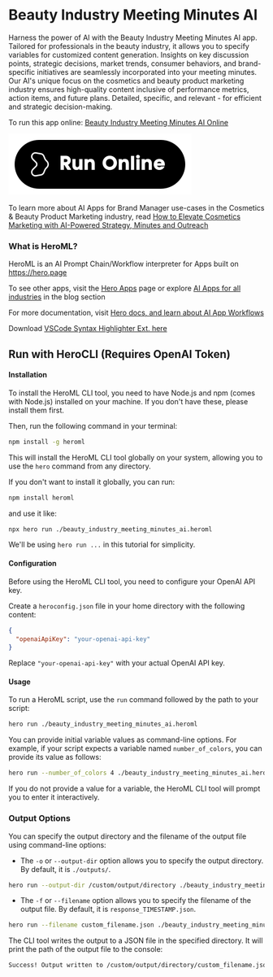 # Beauty Industry Meeting Minutes AI

Harness the power of AI with the Beauty Industry Meeting Minutes AI app. Tailored for professionals in the beauty industry, it allows you to specify variables for customized content generation. Insights on key discussion points, strategic decisions, market trends, consumer behaviors, and brand-specific initiatives are seamlessly incorporated into your meeting minutes. Our AI's unique focus on the cosmetics and beauty product marketing industry ensures high-quality content inclusive of performance metrics, action items, and future plans. Detailed, specific, and relevant - for efficient and strategic decision-making.

To run this app online: [Beauty Industry Meeting Minutes AI Online](https://hero.page/app/beauty-industry-meeting-minutes-ai-ai-powered-beauty-market-insights/ZTgDBnHmLFUcfIsmniHN)

[![Run Beauty Industry Meeting Minutes AI Online](/assets/run.svg)](https://hero.page/app/beauty-industry-meeting-minutes-ai-ai-powered-beauty-market-insights/ZTgDBnHmLFUcfIsmniHN)

To learn more about AI Apps for Brand Manager use-cases in the Cosmetics & Beauty Product Marketing industry, read [How to Elevate Cosmetics Marketing with AI-Powered Strategy, Minutes and Outreach](https://hero.page/blog/ai/cosmetics-and-beauty-product-marketing/how-to-elevate-cosmetics-marketing-with-ai-powered-strategy-minutes-and-outreach/170823)

### What is HeroML?
HeroML is an AI Prompt Chain/Workflow interpreter for Apps built on https://hero.page 

To see other apps, visit the [Hero Apps](https://hero.page/apps) page or explore [AI Apps for all industries](https://hero.page/blog) in the blog section

For more documentation, visit [Hero docs, and learn about AI App Workflows](https://hero.page/tutorials/introduction-to-heroml)

Download [VSCode Syntax Highlighter Ext. here](https://marketplace.visualstudio.com/items?itemName=hero-page.heroml)

## Run with HeroCLI (Requires OpenAI Token)

#### Installation

To install the HeroML CLI tool, you need to have Node.js and npm (comes with Node.js) installed on your machine. If you don't have these, please install them first. 

Then, run the following command in your terminal:

```bash
npm install -g heroml
```

This will install the HeroML CLI tool globally on your system, allowing you to use the `hero` command from any directory.

If you don't want to install it globally, you can run:

```bash
npm install heroml
```

and use it like:

```bash
npx hero run ./beauty_industry_meeting_minutes_ai.heroml
```

We'll be using `hero run ...` in this tutorial for simplicity.

#### Configuration

Before using the HeroML CLI tool, you need to configure your OpenAI API key. 

Create a `heroconfig.json` file in your home directory with the following content:

```json
{
  "openaiApiKey": "your-openai-api-key"
}
```

Replace `"your-openai-api-key"` with your actual OpenAI API key.

#### Usage

To run a HeroML script, use the `run` command followed by the path to your script:

```bash
hero run ./beauty_industry_meeting_minutes_ai.heroml
```

You can provide initial variable values as command-line options. For example, if your script expects a variable named `number_of_colors`, you can provide its value as follows:

```bash
hero run --number_of_colors 4 ./beauty_industry_meeting_minutes_ai.heroml
```

If you do not provide a value for a variable, the HeroML CLI tool will prompt you to enter it interactively.

### Output Options

You can specify the output directory and the filename of the output file using command-line options:

- The `-o` or `--output-dir` option allows you to specify the output directory. By default, it is `./outputs/`.

```bash
hero run --output-dir /custom/output/directory ./beauty_industry_meeting_minutes_ai.heroml
```

- The `-f` or `--filename` option allows you to specify the filename of the output file. By default, it is `response_TIMESTAMP.json`.

```bash
hero run --filename custom_filename.json ./beauty_industry_meeting_minutes_ai.heroml
```

The CLI tool writes the output to a JSON file in the specified directory. It will print the path of the output file to the console:

```bash
Success! Output written to /custom/output/directory/custom_filename.json
```

